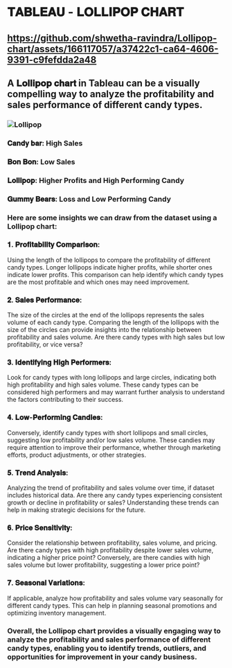 
# 𝐓𝐀𝐁𝐋𝐄𝐀𝐔 - 𝐋𝐎𝐋𝐋𝐈𝐏𝐎𝐏 𝐂𝐇𝐀𝐑𝐓


## https://github.com/shwetha-ravindra/Lollipop-chart/assets/166117057/a37422c1-ca64-4606-9391-c9fefdda2a48

## A 𝐋𝐨𝐥𝐥𝐢𝐩𝐨𝐩 𝐜𝐡𝐚𝐫𝐭 in Tableau can be a visually compelling way to analyze the profitability and sales performance of different candy types. 

### ![Lollipop](https://github.com/shwetha-ravindra/Lollipop-chart/assets/166117057/d5a53429-3883-4d07-a6bc-6a3d48cef35e)



### 𝐂𝐚𝐧𝐝𝐲 𝐛𝐚𝐫: High Sales
### 𝐁𝐨𝐧 𝐁𝐨𝐧: Low Sales

### 𝐋𝐨𝐥𝐥𝐢𝐩𝐨𝐩: Higher Profits and High Performing Candy 
### 𝐆𝐮𝐦𝐦𝐲 𝐁𝐞𝐚𝐫𝐬: Loss and Low Performing Candy


### Here are some insights we can draw from the dataset using a Lollipop chart:

### 𝟏. 𝐏𝐫𝐨𝐟𝐢𝐭𝐚𝐛𝐢𝐥𝐢𝐭𝐲 𝐂𝐨𝐦𝐩𝐚𝐫𝐢𝐬𝐨𝐧: 
Using the length of the lollipops to compare the profitability of different candy types. Longer lollipops indicate higher profits, while shorter ones indicate lower profits. This comparison can help identify which candy types are the most profitable and which ones may need improvement.
### 𝟐. 𝐒𝐚𝐥𝐞𝐬 𝐏𝐞𝐫𝐟𝐨𝐫𝐦𝐚𝐧𝐜𝐞:
The size of the circles at the end of the lollipops represents the sales volume of each candy type. Comparing the length of the lollipops with the size of the circles can provide insights into the relationship between profitability and sales volume. Are there candy types with high sales but low profitability, or vice versa?

### 𝟑. 𝐈𝐝𝐞𝐧𝐭𝐢𝐟𝐲𝐢𝐧𝐠 𝐇𝐢𝐠𝐡 𝐏𝐞𝐫𝐟𝐨𝐫𝐦𝐞𝐫𝐬: 
Look for candy types with long lollipops and large circles, indicating both high profitability and high sales volume. These candy types can be considered high performers and may warrant further analysis to understand the factors contributing to their success.

### 𝟒. 𝐋𝐨𝐰-𝐏𝐞𝐫𝐟𝐨𝐫𝐦𝐢𝐧𝐠 𝐂𝐚𝐧𝐝𝐢𝐞𝐬: 
Conversely, identify candy types with short lollipops and small circles, suggesting low profitability and/or low sales volume. These candies may require attention to improve their performance, whether through marketing efforts, product adjustments, or other strategies.
### 𝟓. 𝐓𝐫𝐞𝐧𝐝 𝐀𝐧𝐚𝐥𝐲𝐬𝐢𝐬:
Analyzing the trend of profitability and sales volume over time, if dataset includes historical data. Are there any candy types experiencing consistent growth or decline in profitability or sales? Understanding these trends can help in making strategic decisions for the future.
### 𝟔. 𝐏𝐫𝐢𝐜𝐞 𝐒𝐞𝐧𝐬𝐢𝐭𝐢𝐯𝐢𝐭𝐲: 
Consider the relationship between profitability, sales volume, and pricing. Are there candy types with high profitability despite lower sales volume, indicating a higher price point? Conversely, are there candies with high sales volume but lower profitability, suggesting a lower price point?
### 𝟕. 𝐒𝐞𝐚𝐬𝐨𝐧𝐚𝐥 𝐕𝐚𝐫𝐢𝐚𝐭𝐢𝐨𝐧𝐬:
If applicable, analyze how profitability and sales volume vary seasonally for different candy types. This can help in planning seasonal promotions and optimizing inventory management.


### Overall, the Lollipop chart provides a visually engaging way to analyze the profitability and sales performance of different candy types, enabling you to identify trends, outliers, and opportunities for improvement in your candy business.
